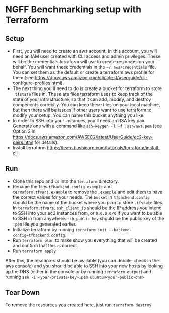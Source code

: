 # NGFF Benchmarking setup with Terraform

## Setup
* First, you will need to create an aws account. In this account, you will need an IAM user created with CLI access and admin privileges. These will be the credentials terraform will use to create resources on your behalf. You will want these credentials in the `~/.aws/credentials` file. You can set them as the default or create a terraform aws profile for them (see https://docs.aws.amazon.com/cli/latest/userguide/cli-configure-profiles.html). 
* The next thing you'll need to do is create a bucket for terraform to store `.tfstate` files in. These are files terraform uses to keep track of the state of your infrastructure, so that it can add, modify, and destroy compenents correclty. You can keep these files on your local machine, but then there will be issues if other users want to use terraform to modify your setup. You can name this bucket anything you like. 
* In order to SSH into your instances, you'll need an RSA key pair. Generate one with a command like `ssh-keygen -l -f .ssh/aws.pem` (see Option 2 in https://docs.aws.amazon.com/AWSEC2/latest/UserGuide/ec2-key-pairs.html for details). 
* Install terraform https://learn.hashicorp.com/tutorials/terraform/install-cli

## Run
* Clone this repo and `cd` into the `terraform` directory.
* Rename the files `tfbackend.config.example` and `terraform.tfvars.example` to remove the `.example` and edit them to have the correct values for your needs. The `bucket` in `tfbackend.config` should be the name of the bucket where you plan to store `.tfstate` files. In `terraform.tfvars`, `ssh_client_ip` should be the IP address you intend to SSH into your ec2 instances from, or `0.0.0.0/0` if you want to be able to SSH in from anywhere. `ssh_public_key` should be the public key of the `.pem` file you generated earlier. 
* Initialize terraform by running `terraform init --backend-config=tfbackend.config`.
* Run `terraform plan` to make show you everything that will be created and confirm that this is correct.
* Run `terraform apply`

After this, the resources should be available (you can double-check in the aws console) and you should be able to SSH into your new hosts by looking up the DNS (either in the console or by running `terraform output`) and running `ssh -i <your-private-key>.pem ubuntu@<your-public-dns>`

## Tear Down
To remove the resources you created here, just run `terraform destroy`
